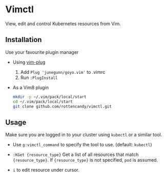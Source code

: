 Vimctl
======

View, edit and control Kubernetes resources from Vim.


Installation
------------

Use your favourite plugin manager

- Using [vim-plug](https://github.com/junegunn/vim-plug)
  1. Add `Plug 'junegunn/goyo.vim'` to .vimrc
  2. Run `:PlugInstall`

- As a Vim8 plugin
  ```sh
  mkdir -p ~/.vim/pack/local/start
  cd ~/.vim/pack/local/start
  git clone github.com/rottencandy/vimctl.git
  ```


Usage
-----

Make sure you are logged in to your cluster using `kubectl` or a similar tool.

- Use `g:vimctl_command` to specify the tool to use. (default: `kubectl`)

- `:KGet {resource_type}`
  Get a list of all resources that match `{resource_type}`. If `{resource_type}` is not specified, `pod` is assumed.

- `i` to edit resource under cursor.
